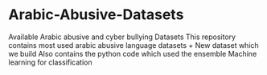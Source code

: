 # Arabic-Abusive-Datasets
Available Arabic abusive and cyber bullying Datasets
This repository contains most used arabic abusive language datasets + New dataset which we build 
Also contains the python code which used the ensemble Machine learning for classification 
